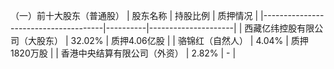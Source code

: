 （一）前十大股东（普通股）
| 股东名称                             | 持股比例 | 质押情况            |
|--------------------------------------|----------|---------------------|
| 西藏亿纬控股有限公司（大股东）       | 32.02%   | 质押4.06亿股        |
| 骆锦红（自然人）                     | 4.04%    | 质押1820万股        |
| 香港中央结算有限公司（外资）         | 2.82%    | -                   |

